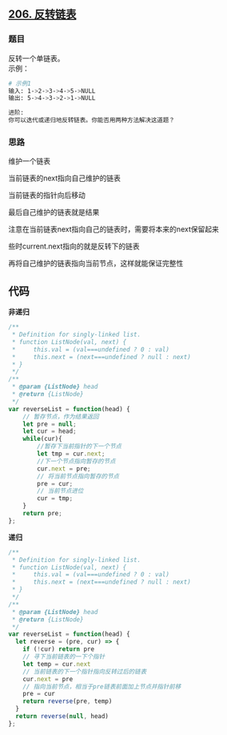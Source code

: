 ## [206. 反转链表](https://leetcode-cn.com/problems/reverse-linked-list/)
### 题目
反转一个单链表。\
示例：
```sh
# 示例1
输入: 1->2->3->4->5->NULL
输出: 5->4->3->2->1->NULL

进阶:
你可以迭代或递归地反转链表。你能否用两种方法解决这道题？
```
### 思路
维护一个链表

当前链表的next指向自己维护的链表

当前链表的指针向后移动

最后自己维护的链表就是结果

注意在当前链表next指向自己的链表时，需要将本来的next保留起来

些时current.next指向的就是反转下的链表

再将自己维护的链表指向当前节点，这样就能保证完整性
## 代码
**非递归**
```javascript
/**
 * Definition for singly-linked list.
 * function ListNode(val, next) {
 *     this.val = (val===undefined ? 0 : val)
 *     this.next = (next===undefined ? null : next)
 * }
 */
/**
 * @param {ListNode} head
 * @return {ListNode}
 */
var reverseList = function(head) {
    // 暂存节点，作为结果返回
    let pre = null;
    let cur = head;
    while(cur){
        //暂存下当前指针的下一个节点
        let tmp = cur.next;
        //下一个节点指向暂存的节点
        cur.next = pre;
        // 将当前节点指向暂存的节点
        pre = cur;
        // 当前节点进位
        cur = tmp;
    }
    return pre;
};
```
**递归**
```javascript
/**
 * Definition for singly-linked list.
 * function ListNode(val, next) {
 *     this.val = (val===undefined ? 0 : val)
 *     this.next = (next===undefined ? null : next)
 * }
 */
/**
 * @param {ListNode} head
 * @return {ListNode}
 */
var reverseList = function(head) {
  let reverse = (pre, cur) => {
    if (!cur) return pre
    // 寻下当前链表的一下个指针
    let temp = cur.next
    // 当前链表的下一个指针指向反转过后的链表
    cur.next = pre
    // 指向当前节点，相当于pre链表前面加上节点并指针前移
    pre = cur
    return reverse(pre, temp)
  }
  return reverse(null, head)
};
```


